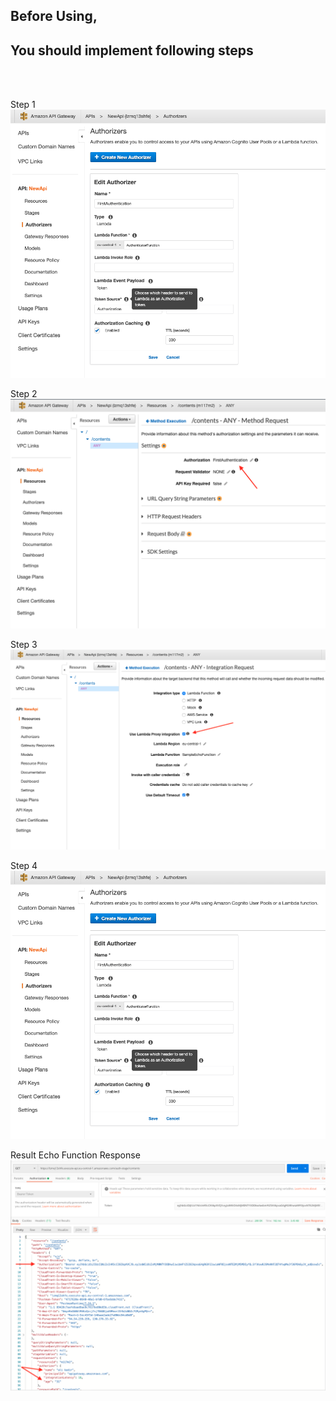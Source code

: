 ## Before Using,
## You should implement following steps
<br/><br/>

Step 1 <img src="https://github.com/alikadir/aws-api-gateway-authorizer/blob/master/images/Authorizers.png"/>

Step 2
<img src="https://github.com/alikadir/aws-api-gateway-authorizer/blob/master/images/AuthorizationSettings.png"/>

Step 3
<img src="https://github.com/alikadir/aws-api-gateway-authorizer/blob/master/images/ApiGatewaySettings.png"/>

Step 4
<img src="https://github.com/alikadir/aws-api-gateway-authorizer/blob/master/images/Authorizers.png"/>

Result Echo Function Response
<img src="https://github.com/alikadir/aws-api-gateway-authorizer/blob/master/images/EchoFunctionResponseEventData.png"/>
